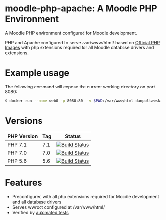 # moodle-php-apache: A Moodle PHP Environment

A Moodle PHP environment configured for Moodle development.

PHP and Apache configured to serve /var/www/html/ based on [Official PHP Images](https://hub.docker.com/_/php/) with php extensions required for all Moodle database drivers and extensions.

# Example usage
The following command will expose the current working directory on port 8080:
```bash
$ docker run --name web0 -p 8080:80  -v $PWD:/var/www/html danpoltawski/moodle-php-apache:7.1
```

# Versions

| PHP Version  | Tag | Status |
|--------------|-----|--------|
| PHP 7.1 | 7.1 | [![Build Status](https://travis-ci.org/danpoltawski/moodle-php-apache.svg?branch=php71)](https://travis-ci.org/danpoltawski/moodle-php-apache)|
| PHP 7.0 | 7.0 | [![Build Status](https://travis-ci.org/danpoltawski/moodle-php-apache.svg?branch=php70)](https://travis-ci.org/danpoltawski/moodle-php-apache)|
|PHP 5.6 | 5.6 | [![Build Status](https://travis-ci.org/danpoltawski/moodle-php-apache.svg?branch=php56)](https://travis-ci.org/danpoltawski/moodle-php-apache)|

# Features

* Preconfigured with all php extensions required for Moodle development and all database drivers
* Serves wwroot configured at /var/www/html/
* Verified by [automated tests](https://travis-ci.org/danpoltawski/moodle-php-apache)
